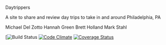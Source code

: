 Daytrippers

A site to share and review day trips to take in and around Philadelphia, PA

Michael Del Zotto
Hannah Green
Brett Holland
Mark Stahl


[![Build Status](https://codeship.com/projects/8d06ba60-084d-0136-da1b-46f3ea952830/status?branch=master)
[![Code Climate](https://codeclimate.com/github/hannahwgreen/daytrippers/badges/gpa.svg)](https://codeclimate.com/github/hannahwgreen/daytrippers)
[![Coverage Status](https://coveralls.io/repos/github/hannahwgreen/daytrippers/badge.svg?branch=master)](https://coveralls.io/github/hannahwgreen/daytrippers?branch=master&service=github)
